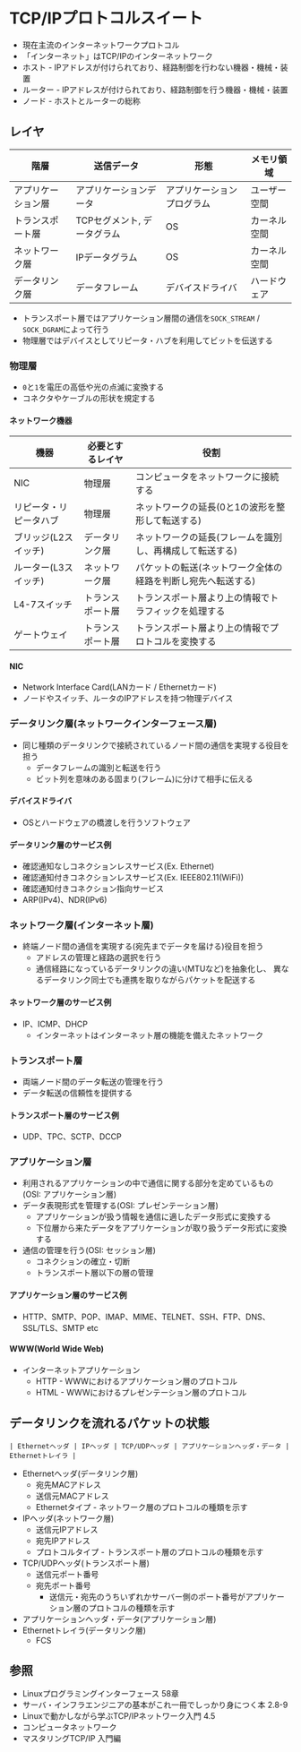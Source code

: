# TCP/IPプロトコルスイート
- 現在主流のインターネットワークプロトコル
- 「インターネット」はTCP/IPのインターネットワーク
- ホスト - IPアドレスが付けられており、経路制御を行わない機器・機械・装置
- ルーター - IPアドレスが付けられており、経路制御を行う機器・機械・装置
- ノード - ホストとルーターの総称

## レイヤ

| 階層               | 送信データ                  | 形態                       | メモリ領域   |
| -                  | -                           | -                          | -            |
| アプリケーション層 | アプリケーションデータ      | アプリケーションプログラム | ユーザー空間 |
| トランスポート層   | TCPセグメント, データグラム | OS                         | カーネル空間 |
| ネットワーク層     | IPデータグラム              | OS                         | カーネル空間 |
| データリンク層     | データフレーム              | デバイスドライバ           | ハードウェア |

- トランスポート層ではアプリケーション層間の通信を`SOCK_STREAM` / `SOCK_DGRAM`によって行う
- 物理層ではデバイスとしてリピータ・ハブを利用してビットを伝送する

### 物理層
- `0`と`1`を電圧の高低や光の点滅に変換する
- コネクタやケーブルの形状を規定する

#### ネットワーク機器

| 機器                   | 必要とするレイヤ | 役割                                                         |
| -                      | -                | -                                                            |
| NIC                    | 物理層           | コンピュータをネットワークに接続する                         |
| リピータ・リピータハブ | 物理層           | ネットワークの延長(0と1の波形を整形して転送する)             |
| ブリッジ(L2スイッチ)   | データリンク層   | ネットワークの延長(フレームを識別し、再構成して転送する)     |
| ルーター(L3スイッチ)   | ネットワーク層   | パケットの転送(ネットワーク全体の経路を判断し宛先へ転送する) |
| L4-7スイッチ           | トランスポート層 | トランスポート層より上の情報でトラフィックを処理する         |
| ゲートウェイ           | トランスポート層 | トランスポート層より上の情報でプロトコルを変換する           |

#### NIC
- Network Interface Card(LANカード / Ethernetカード)
- ノードやスイッチ、ルータのIPアドレスを持つ物理デバイス

### データリンク層(ネットワークインターフェース層)
- 同じ種類のデータリンクで接続されているノード間の通信を実現する役目を担う
  - データフレームの識別と転送を行う
  - ビット列を意味のある固まり(フレーム)に分けて相手に伝える

#### デバイスドライバ
- OSとハードウェアの橋渡しを行うソフトウェア

#### データリンク層のサービス例
- 確認通知なしコネクションレスサービス(Ex. Ethernet)
- 確認通知付きコネクションレスサービス(Ex. IEEE802.11(WiFi))
- 確認通知付きコネクション指向サービス
- ARP(IPv4)、NDR(IPv6)

### ネットワーク層(インターネット層)
- 終端ノード間の通信を実現する(宛先までデータを届ける)役目を担う
  - アドレスの管理と経路の選択を行う
  - 通信経路になっているデータリンクの違い(MTUなど)を抽象化し、
    異なるデータリンク同士でも連携を取りながらパケットを配送する

#### ネットワーク層のサービス例
- IP、ICMP、DHCP
  - インターネットはインターネット層の機能を備えたネットワーク

### トランスポート層
- 両端ノード間のデータ転送の管理を行う
- データ転送の信頼性を提供する

#### トランスポート層のサービス例
- UDP、TPC、SCTP、DCCP

### アプリケーション層
- 利用されるアプリケーションの中で通信に関する部分を定めているもの(OSI: アプリケーション層)
- データ表現形式を管理する(OSI: プレゼンテーション層)
  - アプリケーションが扱う情報を通信に適したデータ形式に変換する
  - 下位層から来たデータをアプリケーションが取り扱うデータ形式に変換する
- 通信の管理を行う(OSI: セッション層)
  - コネクションの確立・切断
  - トランスポート層以下の層の管理

#### アプリケーション層のサービス例
- HTTP、SMTP、POP、IMAP、MIME、TELNET、SSH、FTP、DNS、SSL/TLS、SMTP etc

#### WWW(World Wide Web)
- インターネットアプリケーション
  - HTTP - WWWにおけるアプリケーション層のプロトコル
  - HTML - WWWにおけるプレゼンテーション層のプロトコル

## データリンクを流れるパケットの状態
```
| Ethernetヘッダ | IPヘッダ | TCP/UDPヘッダ | アプリケーションヘッダ・データ | Ethernetトレイラ |
```

- Ethernetヘッダ(データリンク層)
  - 宛先MACアドレス
  - 送信元MACアドレス
  - Ethernetタイプ - ネットワーク層のプロトコルの種類を示す
- IPヘッダ(ネットワーク層)
  - 送信元IPアドレス
  - 宛先IPアドレス
  - プロトコルタイプ - トランスポート層のプロトコルの種類を示す
- TCP/UDPヘッダ(トランスポート層)
  - 送信元ポート番号
  - 宛先ポート番号
    - 送信元・宛先のうちいずれかサーバー側のポート番号がアプリケーション層のプロトコルの種類を示す
- アプリケーションヘッダ・データ(アプリケーション層)
- Ethernetトレイラ(データリンク層)
  - FCS

## 参照
- Linuxプログラミングインターフェース 58章
- サーバ・インフラエンジニアの基本がこれ一冊でしっかり身につく本 2.8-9
- Linuxで動かしながら学ぶTCP/IPネットワーク入門 4.5
- コンピュータネットワーク
- マスタリングTCP/IP 入門編
